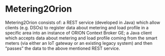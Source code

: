 # Metering2Orion
Metering2Orion consists of:      a REST service (developed in Java) which allow clients (e.g. DSOs) to register data about metering and load profile in a specific area into an instance of ORION Context Broker GE;     a Java client which accepts data about metering and load profile coming from the smart meters (via either an IoT gateway or an existing legacy system) and then “passes” the data to the above mentioned REST service.

